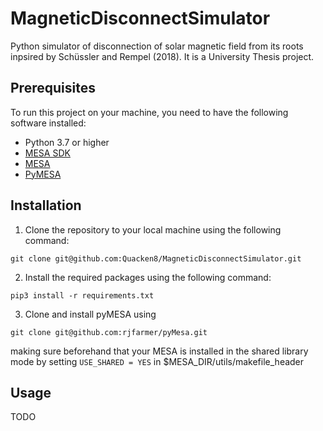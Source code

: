 # MagneticDisconnectSimulator
Python simulator of disconnection of solar magnetic field from its roots inpsired by Schüssler and Rempel (2018). It is a University Thesis project.

## Prerequisites

To run this project on your machine, you need to have the following software installed:

- Python 3.7 or higher
- [MESA SDK]()
- [MESA](https://github.com/MESAHub/mesa) 
- [PyMESA](https://github.com/rjfarmer/pyMesa)

## Installation

1. Clone the repository to your local machine using the following command:
```
git clone git@github.com:Quacken8/MagneticDisconnectSimulator.git
```

2. Install the required packages using the following command:
```
pip3 install -r requirements.txt
```

3. Clone and install pyMESA using
```
git clone git@github.com:rjfarmer/pyMesa.git
```
making sure beforehand that your MESA is installed in the shared library mode by setting `USE_SHARED = YES` in $MESA_DIR/utils/makefile_header

## Usage
TODO
